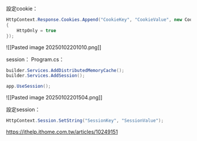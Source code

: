 設定cookie：
```C#
HttpContext.Response.Cookies.Append("CookieKey", "CookieValue", new CookieOptions
{
    HttpOnly = true
});
```

![[Pasted image 20250102201010.png]]

session：
Program.cs：
```C#
builder.Services.AddDistributedMemoryCache();
builder.Services.AddSession();

app.UseSession();
```
![[Pasted image 20250102201504.png]]

設定session：
```C#
HttpContext.Session.SetString("SessionKey", "SessionValue");
```

https://ithelp.ithome.com.tw/articles/10249151